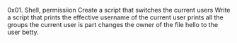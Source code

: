 0x01. Shell, permissiion
Create a script that switches the current users
Write a script that prints the effective username of the current user
prints all the groups the current user is part 
changes the owner of the file hello to the user betty.

